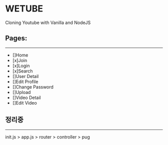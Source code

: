 # WETUBE

Cloning Youtube with Vanilla and NodeJS

## Pages:
----------------------


- []Home
- [x]Join
- [x]Login
- [x]Search
- []User Detail
- []Edit Profile
- []Change Password
- []Upload
- []Video Detail
- []Edit Video


## 정리중
------------------------------

init.js > app.js > router > controller > pug 
